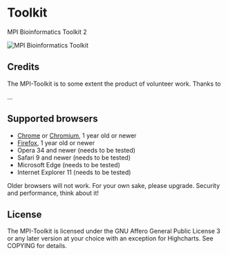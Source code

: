# Toolkit
MPI Bioinformatics Toolkit 2

<img src="https://raw.githubusercontent.com/zy4/Toolkit/master/public/images/toolkitscreenshot.png?token=AJBfhvc--oKnyCoxU_VZXcNZbHU7xTeRks5ZoVm5wA%3D%3D" alt="MPI Bioinformatics Toolkit" />


Credits
-------

The MPI-Toolkit is to some extent the product of volunteer work. Thanks to

...


Supported browsers
------------------

- [Chrome](https://www.google.com/chrome) or [Chromium](https://www.chromium.org/getting-involved/download-chromium), 1 year old or newer
- [Firefox](https://www.mozilla.org/firefox), 1 year old or newer
- Opera 34 and newer (needs to be tested)
- Safari 9 and newer (needs to be tested)
- Microsoft Edge (needs to be tested)
- Internet Explorer 11 (needs to be tested)

Older browsers will not work. For your own sake, please upgrade.
Security and performance, think about it!

License
-------

The MPI-Toolkit is licensed under the GNU Affero General Public License 3 or any later
version at your choice with an exception for Highcharts. See COPYING for
details.
